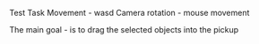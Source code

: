 Test Task
Movement - wasd
Сamera rotation - mouse movement

The main goal - is to drag the selected objects into the pickup
